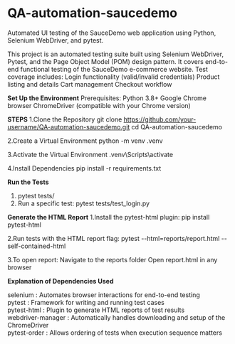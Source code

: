 # QA-automation-saucedemo
Automated UI testing of the SauceDemo web application using Python, Selenium WebDriver, and pytest.

This project is an automated testing suite built using Selenium WebDriver, Pytest, and the Page Object Model (POM) design pattern. It covers end-to-end functional testing of the SauceDemo e-commerce website. Test coverage includes:
  Login functionality (valid/invalid credentials)
  Product listing and details
  Cart management
  Checkout workflow

**Set Up the Environment**
Prerequisites:
  Python 3.8+
  Google Chrome browser
  ChromeDriver (compatible with your Chrome version)

**STEPS**
1.Clone the Repository
  git clone https://github.com/your-username/QA-automation-saucedemo.git
  cd QA-automation-saucedemo

2.Create a Virtual Environment
  python -m venv .venv

3.Activate the Virtual Environment
  .venv\Scripts\activate

 4.Install Dependencies
   pip install -r requirements.txt

 **Run the Tests**   
 1. pytest tests/
 2. Run a specific test: pytest tests/test_login.py

**Generate the HTML Report**
1.Install the pytest-html plugin:
    pip install pytest-html
    
2.Run tests with the HTML report flag:
    pytest --html=reports/report.html --self-contained-html
    
3.To open report:
    Navigate to the reports folder
    Open report.html in any browser
    
**Explanation of Dependencies Used**

selenium : Automates browser interactions for end-to-end testing                               
pytest : Framework for writing and running test cases                                        
pytest-html : Plugin to generate HTML reports of test results                                     
webdriver-manager : Automatically handles downloading and setup of the ChromeDriver                     
pytest-order : Allows ordering of tests when execution sequence matters                            


    
  

